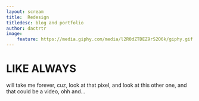 ```yaml
---
layout: scream
title:  Redesign
titledesc: blog and portfolio
author: dactrtr
image:
    feature: https://media.giphy.com/media/l2R0dZTDEZ9rS2O6k/giphy.gif
---
```



# LIKE ALWAYS

will take me forever, cuz, look at that pixel, and look at this other one, and that could be a video, ohh and...
 